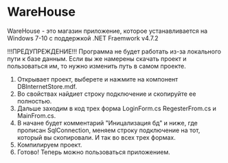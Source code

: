 # WareHouse
WareHouse - это магазин приложение, которое устанавливается на Windows 7-10 с поддержкой .NET Fraemwork v4.7.2

!!!ПРЕДУПРЕЖДЕНИЕ!!!
Программа не будет работать из-за локального пути к базе данным. Если вы же намерены скачать проект и пользоваться им, то нужно изменить путь в самом проекте.
1. Открывает проект, выберете и нажмите на компонент DBInternetStore.mdf. 
2. Во свойствах найдиет строку подключение и скопируйте ее полностью.
3. Дальше заходим в код трех форма LoginForm.cs RegesterFrom.cs и MainFrom.cs.
4. В начане будет комментарий "Иницализация бд" и ниже, где прописан SqlConnection, меняем строку подключение на тот, который вы скопировали. И так во всех трех формах.
5. Компилируем проект.
6. Готово! Теперь можно пользоваться приложением.

